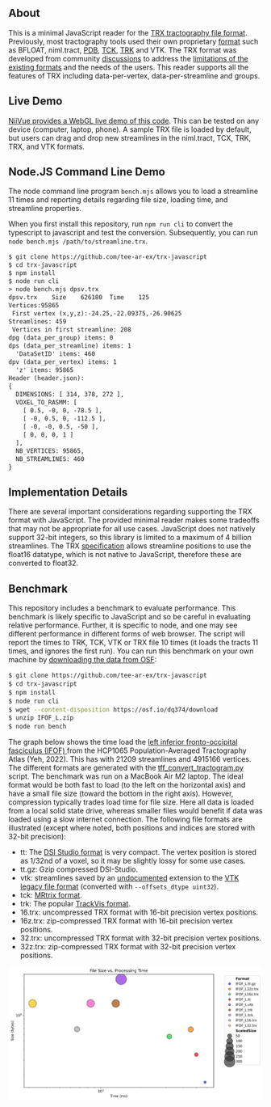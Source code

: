 ## About

This is a minimal JavaScript reader for the [TRX tractography file format](https://github.com/tee-ar-ex/trx-spec/blob/master/specifications.md). Previously, most tractography tools used their own proprietary [format](https://www.nitrc.org/plugins/mwiki/index.php/surfice:MainPage#Supported_Formats) such as BFLOAT, niml.tract, [PDB](https://github.com/vistalab/pdb_files), [TCK](https://mrtrix.readthedocs.io/en/latest/getting_started/image_data.html#tracks-file-format-tck), [TRK](http://trackvis.org/docs/?subsect=fileformat) and VTK. The TRX format was developed from community [discussions](https://github.com/nipy/nibabel/issues/942) to address the [limitations of the existing formats](https://docs.google.com/document/d/1GOOlG42rB7dlJizu2RfaF5XNj_pIaVl_6rtBSUhsgbE/edit#heading=h.c6igqydj1hrf) and the needs of the users. This reader supports all the features of TRX including data-per-vertex, data-per-streamline and groups.

## Live Demo

[NiiVue provides a WebGL live demo of this code](https://niivue.github.io/niivue/features/tracts.html). This can be tested on any device (computer, laptop, phone). A sample TRX file is loaded by default, but users can drag and drop new streamlines in the niml.tract, TCX, TRK, TRX, and VTK formats.

## Node.JS Command Line Demo

The node command line program `bench.mjs` allows you to load a streamline 11 times and reporting details regarding file size, loading time, and streamline properties.

When you first install this repository, run `npm run cli` to convert the typescript to javascript and test the conversion. Subsequently, you can run `node bench.mjs /path/to/streamline.trx`.

```
$ git clone https://github.com/tee-ar-ex/trx-javascript
$ cd trx-javascript
$ npm install
$ node run cli
> node bench.mjs dpsv.trx
dpsv.trx	Size	626180	Time	125
Vertices:95865
 First vertex (x,y,z):-24.25,-22.09375,-26.90625
Streamlines: 459
 Vertices in first streamline: 208
dpg (data_per_group) items: 0
dps (data_per_streamline) items: 1
  'DataSetID' items: 460
dpv (data_per_vertex) items: 1
  'z' items: 95865
Header (header.json):
{
  DIMENSIONS: [ 314, 378, 272 ],
  VOXEL_TO_RASMM: [
    [ 0.5, -0, 0, -78.5 ],
    [ -0, 0.5, 0, -112.5 ],
    [ -0, -0, 0.5, -50 ],
    [ 0, 0, 0, 1 ]
  ],
  NB_VERTICES: 95865,
  NB_STREAMLINES: 460
}

```

## Implementation Details

There are several important considerations regarding supporting the TRX format with JavaScript. The provided minimal reader makes some tradeoffs that may not be appropriate for all use cases. JavaScript does not natively support 32-bit integers, so this library is limited to a maximum of 4 billion streamlines. The TRX [specification](https://github.com/tee-ar-ex/trx-spec/blob/master/specifications.md) allows streamline positions to use the float16 datatype, which is not native to JavaScript, therefore these are converted to float32.

## Benchmark

This repository includes a benchmark to evaluate performance. This benchmark is likely specific to JavaScript and so be careful in evaluating relative performance. Further, it is specific to node, and one may see different performance in different forms of web browser. The script will report the times to TRK, TCK, VTK or TRX file 10 times (it loads the tracts 11 times, and ignores the first run). You can run this benchmark on your own machine by [downloading the data from OSF](https://osf.io/8aq9e/):

```bash
$ git clone https://github.com/tee-ar-ex/trx-javascript
$ cd trx-javascript
$ npm install
$ node run cli
$ wget --content-disposition https://osf.io/dq374/download
$ unzip IFOF_L.zip
$ node run bench
```
The graph below shows the time load the [left inferior fronto-occipital fasciculus (IFOF) ](https://brain.labsolver.org/hcp_trk_atlas.html) from the HCP1065 Population-Averaged Tractography Atlas (Yeh, 2022). This has with 21209 streamlines and 4915166 vertices. The different formats are generated with the [tff_convert_tractogram.py](https://github.com/tee-ar-ex/trx-python) script. The benchmark was run on a MacBook Air M2 laptop. The ideal format would be both fast to load (to the left on the horizontal axis) and have a small file size (toward the bottom in the right axis). However, compression typically trades load time for file size. Here all data is loaded from a local solid state drive, whereas smaller files would benefit if data was loaded using a slow internet connection. The following file formats are illustrated (except where noted, both positions and indices are stored with 32-bit precision):

 - tt: The [DSI Studio format](https://dsi-studio.labsolver.org/doc/cli_data.html) is very compact. The vertex position is stored as 1/32nd of a voxel, so it may be slightly lossy for some use cases.
 - tt.gz: Gzip compressed DSI-Studio.
 - vtk: streamlines saved by an [undocumented](https://discourse.vtk.org/t/upcoming-changes-to-vtkcellarray/2066) extension to the [VTK legacy file format](https://vtk.org/wp-content/uploads/2015/04/file-formats.pdf) (converted with `--offsets_dtype uint32`).
 - tck: [MRtrix format](https://mrtrix.readthedocs.io/en/latest/getting_started/image_data.html#tracks-file-format-tck).
 - trk: The popular [TrackVis format](http://trackvis.org/docs/?subsect=fileformat).
 - 16.trx: uncompressed TRX format with 16-bit precision vertex positions.
 - 16z.trx: zip-compressed TRX format with 16-bit precision vertex positions.
 - 32.trx: uncompressed TRX format with 32-bit precision vertex positions.
 - 32z.trx: zip-compressed TRX format with 32-bit precision vertex positions.

![file_size_vs_time](file_size_vs_time.png)
